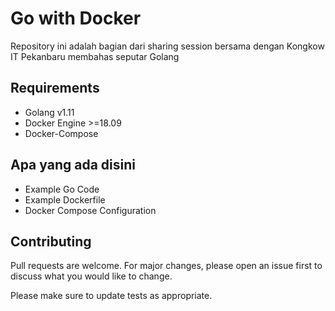 # Go with Docker

Repository ini adalah bagian dari sharing session bersama dengan Kongkow IT Pekanbaru membahas seputar Golang

## Requirements
* Golang v1.11
* Docker Engine >=18.09
* Docker-Compose 

## Apa yang ada disini
* Example Go Code
* Example Dockerfile
* Docker Compose Configuration

## Contributing
Pull requests are welcome. For major changes, please open an issue first to discuss what you would like to change.

Please make sure to update tests as appropriate.
